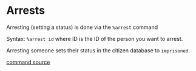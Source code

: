 # Arrests

Arresting (setting a status) is done via the `%arrest` command

Syntax: `%arrest id` where ID is the ID of the person you want to arrest.

Arresting someone sets their status in the citizen database to `imprisoned`.

[command source](https://github.com/Project-Iktoslavistan/iktobot/blob/master/arrest.js)
